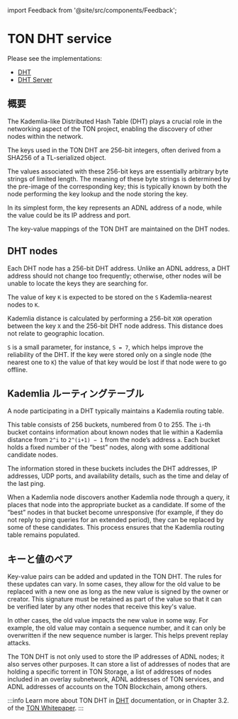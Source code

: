 import Feedback from '@site/src/components/Feedback';

# TON DHT service

Please see the implementations:

- [DHT](https://github.com/ton-blockchain/ton/tree/master/dht)
- [DHT Server](https://github.com/ton-blockchain/ton/tree/master/dht-server)

## 概要

The Kademlia-like Distributed Hash Table (DHT) plays a crucial role in the networking aspect of the TON project, enabling the discovery of other nodes within the network.

The keys used in the TON DHT are 256-bit integers, often derived from a SHA256 of a TL-serialized object.

The values associated with these 256-bit keys are essentially arbitrary byte strings of limited length. The meaning of these byte strings is determined by the pre-image of the corresponding key; this is typically known by both the node performing the key lookup and the node storing the key.

In its simplest form, the key represents an ADNL address of a node, while the value could be its IP address and port.

The key-value mappings of the TON DHT are maintained on the DHT nodes.

## DHT nodes

Each DHT node has a 256-bit DHT address. Unlike an ADNL address, a DHT address should not change too frequently; otherwise, other nodes will be unable to locate the keys they are searching for.

The value of key `K` is expected to be stored on the `S` Kademlia-nearest nodes to `K`.

Kademlia distance is calculated by performing a 256-bit `XOR` operation between the key `X` and the 256-bit DHT node address. This distance does not relate to geographic location.

`S` is a small parameter, for instance, `S = 7`, which helps improve the reliability of the DHT. If the key were stored only on a single node (the nearest one to `K`) the value of that key would be lost if that node were to go offline.

## Kademlia ルーティングテーブル

A node participating in a DHT typically maintains a Kademlia routing table.

This table consists of 256 buckets, numbered from 0 to 255. The `i`-th bucket contains information about known nodes that lie within a Kademlia distance from `2^i` to `2^(i+1) − 1` from the node’s address `a`. Each bucket holds a fixed number of the “best” nodes, along with some additional candidate nodes.

The information stored in these buckets includes the DHT addresses, IP addresses, UDP ports, and availability details, such as the time and delay of the last ping.

When a Kademlia node discovers another Kademlia node through a query, it places that node into the appropriate bucket as a candidate. If some of the “best” nodes in that bucket become unresponsive (for example, if they do not reply to ping queries for an extended period), they can be replaced by some of these candidates. This process ensures that the Kademlia routing table remains populated.

## キーと値のペア

Key-value pairs can be added and updated in the TON DHT. The rules for these updates can vary. In some cases, they allow for the old value to be replaced with a new one as long as the new value is signed by the owner or creator. This signature must be retained as part of the value so that it can be verified later by any other nodes that receive this key's value.

In other cases, the old value impacts the new value in some way. For example, the old value may contain a sequence number, and it can only be overwritten if the new sequence number is larger. This helps prevent replay attacks.

The TON DHT is not only used to store the IP addresses of ADNL nodes; it also serves other purposes. It can store a list of addresses of nodes that are holding a specific torrent in TON Storage, a list of addresses of nodes included in an overlay subnetwork, ADNL addresses of TON services, and ADNL addresses of accounts on the TON Blockchain, among others.

:::info
Learn more about TON DHT in [DHT](/v3/documentation/network/protocols/dht/dht-deep-dive) documentation, or in Chapter 3.2. of the [TON Whitepaper](https://docs.ton.org/ton.pdf).
:::

